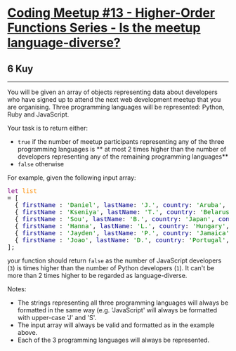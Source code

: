 <h1><a href="https://www.codewars.com/kata/58381907f8ac48ae070000de">Coding Meetup #13 - Higher-Order Functions Series - Is the meetup language-diverse?</a></h1>
<h2>6 Kuy</h2>
<hr>
<p>You will be given an array of objects representing data about developers who have signed up 
to attend the next web development meetup that you are organising. 
Three programming languages will be represented: Python, Ruby and JavaScript.</p>
<p>Your task is to return either:</p>
<ul>
<li><code>true</code> if the number of meetup participants representing 
any of the three programming languages is ** at most 2 times higher 
than the number of developers representing any of the remaining 
programming languages**</li>
<li><code>false</code> otherwise</li>
</ul>
<p>For example, given the following input array:</p>
<pre>
<span style="color: purple">let</span> <span style="color: darkorange">list</span> 
= [
  { <span style="color: darkblue">firstName</span> : <span style="color: green">'Daniel'</span>, <span style="color: darkblue">lastName</span>: <span style="color: green">'J.'</span>, <span style="color: darkblue">country</span>: <span style="color: green">'Aruba'</span>, <span style="color: darkblue">continent</span>: <span style="color: green">'Americas'</span>, <span style="color: darkblue">age</span>: <span style="color: green">'42'</span>, <span style="color: darkblue">language</span>: <span style="color: green">'Python'</span> },
  { <span style="color: darkblue">firstName</span> : <span style="color: green">'Kseniya'</span>, <span style="color: darkblue">lastName</span>: <span style="color: green">'T.'</span>, <span style="color: darkblue">country</span>: <span style="color: green">'Belarus'</span>, <span style="color: darkblue">continent</span>: <span style="color: green">'Europe'</span>, <span style="color: darkblue">age</span>: <span style="color: green">'22'</span>, <span style="color: darkblue">language</span>: <span style="color: green">'Ruby'</span> },
  { <span style="color: darkblue">firstName</span> : <span style="color: green">'Sou'</span>, <span style="color: darkblue">lastName</span>: <span style="color: green">'B.'</span>, <span style="color: darkblue">country</span>: <span style="color: green">'Japan'</span>, <span style="color: darkblue">continent</span>: <span style="color: green">'Asia'</span>, <span style="color: darkblue">age</span>: <span style="color: green">43'</span>, <span style="color: darkblue">language</span>: <span style="color: green">'Ruby'</span> },
  { <span style="color: darkblue">firstName</span> : <span style="color: green">'Hanna'</span>, <span style="color: darkblue">lastName</span>: <span style="color: green">'L.'</span>, <span style="color: darkblue">country</span>: <span style="color: green">'Hungary'</span>, <span style="color: darkblue">continent</span>: <span style="color: green">'Europe'</span>, <span style="color: darkblue">age</span>: <span style="color: green">'49'</span>, <span style="color: darkblue">language</span>: <span style="color: green">'JavaScript'</span> },
  { <span style="color: darkblue">firstName</span> : <span style="color: green">'Jayden'</span>, <span style="color: darkblue">lastName</span>: <span style="color: green">'P.'</span>, <span style="color: darkblue">country</span>: <span style="color: green">'Jamaica'</span>, <span style="color: darkblue">continent</span>: <span style="color: green">'Americas'</span>, <span style="color: darkblue">age</span>: <span style="color: green">'18'</span>, <span style="color: darkblue">language</span>: <span style="color: green">'JavaScript'</span> },
  { <span style="color: darkblue">firstName</span> : <span style="color: green">'Joao'</span>, <span style="color: darkblue">lastName</span>: <span style="color: green">'D.'</span>, <span style="color: darkblue">country</span>: <span style="color: green">'Portugal'</span>, <span style="color: darkblue">continent</span>: <span style="color: green">'Europe'</span>, <span style="color: darkblue">age</span>: <span style="color: green">'25'</span>, <span style="color: darkblue">language</span>: <span style="color: green">'JavaScript'</span> },
];
</pre>
<p>your function should return <code>false</code> as the number of JavaScript developers (<code>3</code>) is 
<strong3>times higher</strong3> than the number of Python developers (<code>1</code>). 
It can't be more than 2 times higher to be regarded as language-diverse.</p>
<p>Notes:</p>
<ul>
<li>The strings representing all three programming languages will always be formatted in the same way 
(e.g. 'JavaScript' will always be formatted with upper-case 'J' and 'S'.</li>
<li>The input array will always be valid and formatted as in the example above.</li>
<li>Each of the 3 programming languages will always be represented.</li>
</ul>